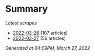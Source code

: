 # Summary
*Latest scrapes*
* [2022-03-26](https://github.com/nuuuwan/news_lk/blob/data/news_lk.2022-03-26.json) (107 articles)
* [2022-03-27](https://github.com/nuuuwan/news_lk/blob/data/news_lk.2022-03-27.json) (56 articles)

*Generated at 04:09PM, March 27, 2022*